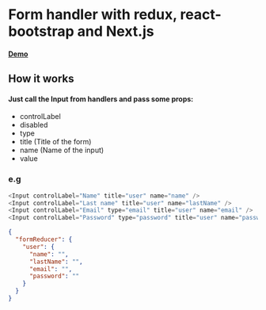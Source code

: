 # Form handler with redux, react-bootstrap and Next.js

#### [Demo](https://redux-form-bugjunbzww.now.sh)

## How it works

#### Just call the Input from handlers and pass some props:

* controlLabel
* disabled
* type
* title (Title of the form)
* name (Name of the input)
* value

### e.g
```javascript
<Input controlLabel="Name" title="user" name="name" />
<Input controlLabel="Last name" title="user" name="lastName" />
<Input controlLabel="Email" type="email" title="user" name="email" />
<Input controlLabel="Password" type="password" title="user" name="password" />
```
```json
{
  "formReducer": {
    "user": {
      "name": "",
      "lastName": "",
      "email": "",
      "password": ""
    }
  }
}
```


